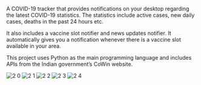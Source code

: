 
A COVID-19 tracker that provides notifications on your desktop regarding the latest COVID-19 statistics. The statistics include active cases, new daily cases, deaths in the past 24 hours etc.

It also includes a vaccine slot notifier and news updates notifier. It automatically gives you a notification whenever there is a vaccine slot available in your area.

This project uses Python as the main programming language and includes APIs from the Indian government’s CoWin website.

![2 0](https://user-images.githubusercontent.com/94635765/176834400-b2abfa8a-d887-4e2b-b750-f3628e4e76fb.jpg)
![2 1](https://user-images.githubusercontent.com/94635765/176834420-33f0451a-40e9-4cae-8238-6ea668172b10.jpg)
![2 2](https://user-images.githubusercontent.com/94635765/176834425-b8dd768a-0a5b-465a-a597-15f145452067.jpg)
![2 3](https://user-images.githubusercontent.com/94635765/176834430-a0fc0f36-bef1-412c-b8aa-218c00277b88.jpg)
![2 4](https://user-images.githubusercontent.com/94635765/176834441-2e65e93c-6cd1-431e-a6e1-815465180246.jpg)

